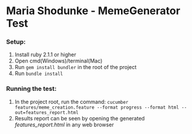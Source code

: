 # Maria Shodunke - MemeGenerator Test

### Setup:
1. Install ruby 2.1.1 or higher
2. Open cmd(Windows)/terminal(Mac)
2. Run `gem install bundler` in the root of the project
3. Run `bundle install`

### Running the test:
1. In the project root, run the command: 
`cucumber features/meme_creation.feature --format progress --format html --out=features_report.html`
2. Results report can be seen by opening the generated *features_report.html* in any web browser